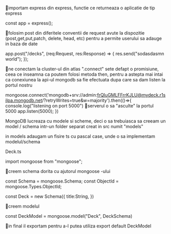 🔽importam express din express, functie ce returneaza o aplicatie de tip express

const app = express();

🔽folosim post din diferitele conventii de request  avute la dispozitie (post,get,put,patch, delete, head, etc) pentru a permite userului sa adauge in baza de date

app.post("/decks", (req:Request, res:Response) => {
res.send("sodasdasmn world");
});

🔽ne conectam la cluster-ul din atlas
".connect" sete defapt o promisiune, ceea ce inseamna ca poutem folosi
metoda then, pentru a astepta mai intai ca conexiunea la api-ul mongodb
sa fie efectuata dupa care sa dam listen la portul nostru

mongoose.connect('mongodb+srv://admin:frQIuGMLFFrrKJLU@mydeck.r1silpa.mongodb.net/?retryWrites=true&w=majority').then(()=>{
console.log("listening on port 5000")
    🔽serverul o sa "asculte" la portul 5000
    app.listen(5000);
})

MongoDB lucreaza cu modele si scheme, deci o sa trebuiasca sa creeam un model / schema intr-un folder separat creat in src numit "models"

in models adaugam un fisire ts cu pascal case, unde o sa implementam
modelul/schema

Deck.ts

import mongoose from "mongoose";

🔽creem schema dorita cu ajutorul mongoose -ului

const Schema = mongoose.Schema;
const ObjectId = mongoose.Types.ObjectId;

const Deck = new Schema({
title:String,
})

🔽creem modelul

const DeckModel = mongoose.model("Deck", DeckSchema)

🔽in final il exportam pentru a-l putea utiliza
export default DeckModel

